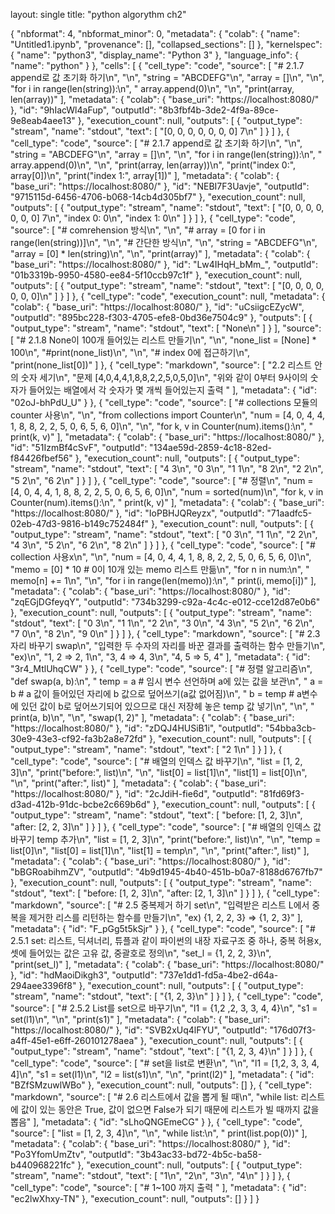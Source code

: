 layout: single
title:  "python algorythm ch2"

{
  "nbformat": 4,
  "nbformat_minor": 0,
  "metadata": {
    "colab": {
      "name": "Untitled1.ipynb",
      "provenance": [],
      "collapsed_sections": []
    },
    "kernelspec": {
      "name": "python3",
      "display_name": "Python 3"
    },
    "language_info": {
      "name": "python"
    }
  },
  "cells": [
    {
      "cell_type": "code",
      "source": [
        "# 2.1.7 append로 값 초기화 하기\n",
        "\n",
        "string = \"ABCDEFG\"\n",
        "array = []\n",
        "\n",
        "for i in range(len(string)):\n",
        "  array.append(0)\n",
        "\n",
        "print(array, len(array))"
      ],
      "metadata": {
        "colab": {
          "base_uri": "https://localhost:8080/"
        },
        "id": "9hIacWl4aFup",
        "outputId": "8b3fbf4b-3de2-4f9a-89ce-9e8eab4aee13"
      },
      "execution_count": null,
      "outputs": [
        {
          "output_type": "stream",
          "name": "stdout",
          "text": [
            "[0, 0, 0, 0, 0, 0, 0] 7\n"
          ]
        }
      ]
    },
    {
      "cell_type": "code",
      "source": [
        "# 2.1.7 append로 값 초기화 하기\n",
        "\n",
        "string = \"ABCDEFG\"\n",
        "array = []\n",
        "\n",
        "for i in range(len(string)):\n",
        "  array.append(0)\n",
        "\n",
        "print(array, len(array))\n",
        "print(\"index 0:\", array[0])\n",
        "print(\"index 1:\", array[1])"
      ],
      "metadata": {
        "colab": {
          "base_uri": "https://localhost:8080/"
        },
        "id": "NEBI7F3Uavje",
        "outputId": "9715115d-6456-4706-b068-14cb4d305bf7"
      },
      "execution_count": null,
      "outputs": [
        {
          "output_type": "stream",
          "name": "stdout",
          "text": [
            "[0, 0, 0, 0, 0, 0, 0] 7\n",
            "index 0: 0\n",
            "index 1: 0\n"
          ]
        }
      ]
    },
    {
      "cell_type": "code",
      "source": [
        "# comrehension 방식\n",
        "\n",
        "# array = [0 for i in range(len(string))]\n",
        "\n",
        "# 간단한 방식\n",
        "\n",
        "string = \"ABCDEFG\"\n",
        "array = [0] * len(string)\n",
        "\n",
        "print(array)"
      ],
      "metadata": {
        "colab": {
          "base_uri": "https://localhost:8080/"
        },
        "id": "Lw4IHqH_bMm_",
        "outputId": "01b3319b-9950-4580-ee84-5f10ccb97c1f"
      },
      "execution_count": null,
      "outputs": [
        {
          "output_type": "stream",
          "name": "stdout",
          "text": [
            "[0, 0, 0, 0, 0, 0, 0]\n"
          ]
        }
      ]
    },
    {
      "cell_type": "code",
      "execution_count": null,
      "metadata": {
        "colab": {
          "base_uri": "https://localhost:8080/"
        },
        "id": "uCsiigcEZycW",
        "outputId": "895bc228-f303-4705-efe8-0bd36e7504c9"
      },
      "outputs": [
        {
          "output_type": "stream",
          "name": "stdout",
          "text": [
            "None\n"
          ]
        }
      ],
      "source": [
        "# 2.1.8 None이 100개 들어있는 리스트 만들기\n",
        "\n",
        "none_list = [None] * 100\n",
        "#print(none_list)\n",
        "\n",
        "# index 0에 접근하기\n",
        "print(none_list[0])"
      ]
    },
    {
      "cell_type": "markdown",
      "source": [
        "2.2 리스트 안의 숫자 세기\n",
        "문제 [4,0,4,4,1,8,8,2,2,5,0,5,0]\n",
        "위와 같이 0부터 9사이의 숫자가 들어있는 배열에서 각 숫자가 몇 개씩 들어있는지 출력 "
      ],
      "metadata": {
        "id": "02oJ-bhPdU_U"
      }
    },
    {
      "cell_type": "code",
      "source": [
        "# collections 모듈의 counter 사용\n",
        "\n",
        "from collections import Counter\n",
        "num = [4, 0, 4, 4, 1, 8, 8, 2, 2, 5, 0, 6, 5, 6, 0]\n",
        "\n",
        "for k, v in Counter(num).items():\n",
        "  print(k, v)"
      ],
      "metadata": {
        "colab": {
          "base_uri": "https://localhost:8080/"
        },
        "id": "51IzmBf4cSvF",
        "outputId": "134ae59d-2859-4c18-82ed-f84426fbef56"
      },
      "execution_count": null,
      "outputs": [
        {
          "output_type": "stream",
          "name": "stdout",
          "text": [
            "4 3\n",
            "0 3\n",
            "1 1\n",
            "8 2\n",
            "2 2\n",
            "5 2\n",
            "6 2\n"
          ]
        }
      ]
    },
    {
      "cell_type": "code",
      "source": [
        "# 정렬\n",
        "num = [4, 0, 4, 4, 1, 8, 8, 2, 2, 5, 0, 6, 5, 6, 0]\n",
        "num = sorted(num)\n",
        "for k, v in Counter(num).items():\n",
        "  print(k, v)"
      ],
      "metadata": {
        "colab": {
          "base_uri": "https://localhost:8080/"
        },
        "id": "IoPBHJQReyzx",
        "outputId": "71aadfc5-02eb-47d3-9816-b149c752484f"
      },
      "execution_count": null,
      "outputs": [
        {
          "output_type": "stream",
          "name": "stdout",
          "text": [
            "0 3\n",
            "1 1\n",
            "2 2\n",
            "4 3\n",
            "5 2\n",
            "6 2\n",
            "8 2\n"
          ]
        }
      ]
    },
    {
      "cell_type": "code",
      "source": [
        "# collection 사용x\n",
        "\n",
        "num = [4, 0, 4, 4, 1, 8, 8, 2, 2, 5, 0, 6, 5, 6, 0]\n",
        "memo = [0] * 10 # 0이 10개 있는 memo 리스트 만듦\n",
        "for n in num:\n",
        "  memo[n] += 1\n",
        "\n",
        "for i in range(len(memo)):\n",
        "  print(i, memo[i])"
      ],
      "metadata": {
        "colab": {
          "base_uri": "https://localhost:8080/"
        },
        "id": "zqEGjDGfeyqY",
        "outputId": "734b3299-c92a-4c4c-e012-cce12d87e0b6"
      },
      "execution_count": null,
      "outputs": [
        {
          "output_type": "stream",
          "name": "stdout",
          "text": [
            "0 3\n",
            "1 1\n",
            "2 2\n",
            "3 0\n",
            "4 3\n",
            "5 2\n",
            "6 2\n",
            "7 0\n",
            "8 2\n",
            "9 0\n"
          ]
        }
      ]
    },
    {
      "cell_type": "markdown",
      "source": [
        "# 2.3 자리 바꾸기 swap\n",
        "입력한 두 수자의 자리를 바꾼 결과를 출력하는 함수 만들기\n",
        "ex)\n",
        "1, 2 => 2, 1\n",
        "3, 4 => 4, 3\n",
        "4, 5 => 5, 4"
      ],
      "metadata": {
        "id": "3r4_MtlUhqCW"
      }
    },
    {
      "cell_type": "code",
      "source": [
        "# 정렬 알고리즘\n",
        "def swap(a, b):\n",
        "  temp = a # 임시 변수 선언하며 a에 있는 값을 보관\n",
        "  a = b # a 값이 들어있던 자리에 b 값으로 덮어쓰기(a값 없어짐)\n",
        "  b = temp # a변수에 있던 값이 b로 덮어쓰기되어 있으므로 대신 저장헤 놓은 temp 값 넣기\n",
        "\n",
        "  print(a, b)\n",
        "\n",
        "swap(1, 2)"
      ],
      "metadata": {
        "colab": {
          "base_uri": "https://localhost:8080/"
        },
        "id": "zDQJ4HUSiB1i",
        "outputId": "54bba3cb-30e9-43e3-cf92-fa3b2a8e72fd"
      },
      "execution_count": null,
      "outputs": [
        {
          "output_type": "stream",
          "name": "stdout",
          "text": [
            "2 1\n"
          ]
        }
      ]
    },
    {
      "cell_type": "code",
      "source": [
        "# 배열의 인덱스 값 바꾸기\n",
        "list = [1, 2, 3]\n",
        "print(\"before:\", list)\n",
        "\n",
        "list[0] = list[1]\n",
        "list[1] = list[0]\n",
        "\n",
        "print(\"after:\", list)"
      ],
      "metadata": {
        "colab": {
          "base_uri": "https://localhost:8080/"
        },
        "id": "2cJdiH-fie6d",
        "outputId": "81fd69f3-d3ad-412b-91dc-bcbe2c669b6d"
      },
      "execution_count": null,
      "outputs": [
        {
          "output_type": "stream",
          "name": "stdout",
          "text": [
            "before: [1, 2, 3]\n",
            "after: [2, 2, 3]\n"
          ]
        }
      ]
    },
    {
      "cell_type": "code",
      "source": [
        "# 배열의 인덱스 값 바꾸기 temp 추가\n",
        "list = [1, 2, 3]\n",
        "print(\"before:\", list)\n",
        "\n",
        "temp = list[0]\n",
        "list[0] = list[1]\n",
        "list[1] = temp\n",
        "\n",
        "print(\"after:\", list)"
      ],
      "metadata": {
        "colab": {
          "base_uri": "https://localhost:8080/"
        },
        "id": "bBGRoabihmZV",
        "outputId": "4b9d1945-4b40-451b-b0a7-8188d6767fb7"
      },
      "execution_count": null,
      "outputs": [
        {
          "output_type": "stream",
          "name": "stdout",
          "text": [
            "before: [1, 2, 3]\n",
            "after: [2, 1, 3]\n"
          ]
        }
      ]
    },
    {
      "cell_type": "markdown",
      "source": [
        "# 2.5 중복제거 하기 set\n",
        "입력받은 리스트 L에서 중복을 제거한 리스를 리턴하는 함수를 만들기\n",
        "ex) {1, 2, 2, 3} => {1, 2, 3}"
      ],
      "metadata": {
        "id": "F_pGg5t5kSjr"
      }
    },
    {
      "cell_type": "code",
      "source": [
        "# 2.5.1 set: 리스트, 딕셔너리, 튜플과 같이 파이썬의 내장 자료구조 중 하나, 중복 허용x, 셋에 들어있는 값은 고유 값, 중괄호로 정의\n",
        "set_l = {1, 2, 2, 3}\n",
        "print(set_l)"
      ],
      "metadata": {
        "colab": {
          "base_uri": "https://localhost:8080/"
        },
        "id": "hdMaoiDikgh3",
        "outputId": "737e1dd1-fd5a-4be2-d64a-294aee3396f8"
      },
      "execution_count": null,
      "outputs": [
        {
          "output_type": "stream",
          "name": "stdout",
          "text": [
            "{1, 2, 3}\n"
          ]
        }
      ]
    },
    {
      "cell_type": "code",
      "source": [
        "# 2.5.2 List를 set으로 바꾸기\n",
        "l1 = {1,2 ,2, 3, 3, 4, 4}\n",
        "s1 = set(l1)\n",
        "\n",
        "print(s1)"
      ],
      "metadata": {
        "colab": {
          "base_uri": "https://localhost:8080/"
        },
        "id": "SVB2xUq4lFYU",
        "outputId": "176d07f3-a4ff-45e1-e6ff-260101278aea"
      },
      "execution_count": null,
      "outputs": [
        {
          "output_type": "stream",
          "name": "stdout",
          "text": [
            "{1, 2, 3, 4}\n"
          ]
        }
      ]
    },
    {
      "cell_type": "code",
      "source": [
        "# set을 list로 변환\n",
        "\n",
        "l1 = [1,2, 3, 3, 4, 4]\n",
        "s1 = set(l1)\n",
        "l2 = list(s1)\n",
        "\n",
        "print(l2)"
      ],
      "metadata": {
        "id": "BZfSMzuwlWBo"
      },
      "execution_count": null,
      "outputs": []
    },
    {
      "cell_type": "markdown",
      "source": [
        "# 2.6 리스트에서 값을 뽑게 될 때\n",
        "while list: 리스트에 값이 있는 동안은 True, 값이 없으면 False가 되기 때문에 리스트가 빌 때까지 값을 뽑음"
      ],
      "metadata": {
        "id": "sLhoQNGEmeCG"
      }
    },
    {
      "cell_type": "code",
      "source": [
        "list = [1, 2, 3, 4]\n",
        "\n",
        "while list:\n",
        "  print(list.pop(0))"
      ],
      "metadata": {
        "colab": {
          "base_uri": "https://localhost:8080/"
        },
        "id": "Po3YfomUmZtv",
        "outputId": "3b43ac33-bd72-4b5c-ba58-b440968221fc"
      },
      "execution_count": null,
      "outputs": [
        {
          "output_type": "stream",
          "name": "stdout",
          "text": [
            "1\n",
            "2\n",
            "3\n",
            "4\n"
          ]
        }
      ]
    },
    {
      "cell_type": "code",
      "source": [
        "# 1~100 까지 출력 "
      ],
      "metadata": {
        "id": "ec2lwXhxy-TN"
      },
      "execution_count": null,
      "outputs": []
    }
  ]
}
